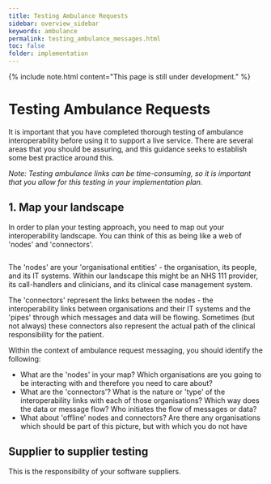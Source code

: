 ```yaml
---
title: Testing Ambulance Requests
sidebar: overview_sidebar
keywords: ambulance
permalink: testing_ambulance_messages.html
toc: false
folder: implementation
---
```

{% include note.html content="This page is still under development." %}

# Testing Ambulance Requests

It is important that you have completed thorough testing of ambulance interoperability before using it to support a live service. There are several areas that you should be assuring, and this guidance seeks to establish some best practice around this.

*Note: Testing ambulance links can be time-consuming, so it is important that you allow for this testing in your implementation plan.*  

## 1. Map your landscape

In order to plan your testing approach, you need to map out your interoperability landscape. You can think of this as being like a web of 'nodes' and 'connectors'.  

<image of nodes and connectors>  

The 'nodes' are your 'organisational entities' - the organisation, its people, and its IT systems. Within our landscape this might be an NHS 111 provider, its call-handlers and clinicians, and its clinical case management system.  

The 'connectors' represent the  links between the nodes - the interoperability links between organisations and their IT systems and the 'pipes' through which messages and data will be flowing. Sometimes (but not always) these connectors also represent the actual path of the clinical responsibility for the patient.  

Within the context of ambulance request messaging, you should identify the following:

* What are the 'nodes' in your map? Which organisations are you going to be interacting with and therefore you need to care about?
* What are the 'connectors'? What is the nature or 'type' of the interoperability links with each of those organisations? Which way does the data or message flow? Who initiates the flow of messages or data?
* What about 'offline' nodes and connectors? Are there any organisations which should be part of this picture, but with which you do not have

## Supplier to supplier testing

This is the responsibility of your software suppliers.
